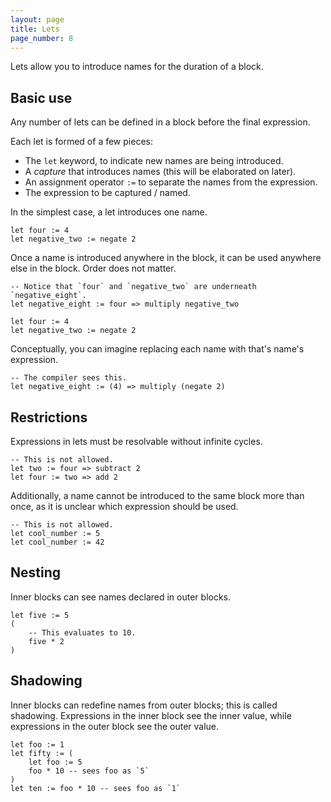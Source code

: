 ```yaml
---
layout: page
title: Lets
page_number: 8
---
```


Lets allow you to introduce names for the duration of a block.

## Basic use

Any number of lets can be defined in a block before the final expression.

Each let is formed of a few pieces:

- The `let` keyword, to indicate new names are being introduced.
- A *capture* that introduces names (this will be elaborated on later).
- An assignment operator `:=` to separate the names from the expression.
- The expression to be captured / named.

In the simplest case, a let introduces one name.

```
let four := 4
let negative_two := negate 2
```

Once a name is introduced anywhere in the block, it can be used anywhere else in
the block. Order does not matter.

```
-- Notice that `four` and `negative_two` are underneath `negative_eight`.
let negative_eight := four => multiply negative_two

let four := 4
let negative_two := negate 2
```

Conceptually, you can imagine replacing each name with that's name's expression.

```
-- The compiler sees this.
let negative_eight := (4) => multiply (negate 2)
```

## Restrictions

Expressions in lets must be resolvable without infinite cycles.

```
-- This is not allowed.
let two := four => subtract 2
let four := two => add 2
```

Additionally, a name cannot be introduced to the same block more than once, as
it is unclear which expression should be used.

```
-- This is not allowed.
let cool_number := 5
let cool_number := 42
```

## Nesting

Inner blocks can see names declared in outer blocks.

```
let five := 5
(
	-- This evaluates to 10.
	five * 2
)
```

## Shadowing

Inner blocks can redefine names from outer blocks; this is called shadowing.
Expressions in the inner block see the inner value, while expressions in the
outer block see the outer value.

```
let foo := 1
let fifty := (
	let foo := 5
	foo * 10 -- sees foo as `5`
)
let ten := foo * 10 -- sees foo as `1`
```